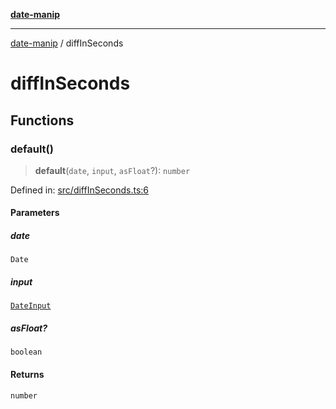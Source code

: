 [**date-manip**](index.md)

***

[date-manip](modules.md) / diffInSeconds

# diffInSeconds

## Functions

### default()

> **default**(`date`, `input`, `asFloat`?): `number`

Defined in: [src/diffInSeconds.ts:6](https://github.com/fengxinming/date-manip/blob/12d12a4c2a3486e81330ba529f3fb8271142d945/src/diffInSeconds.ts#L6)

#### Parameters

##### date

`Date`

##### input

[`DateInput`](types.md#dateinput)

##### asFloat?

`boolean`

#### Returns

`number`
